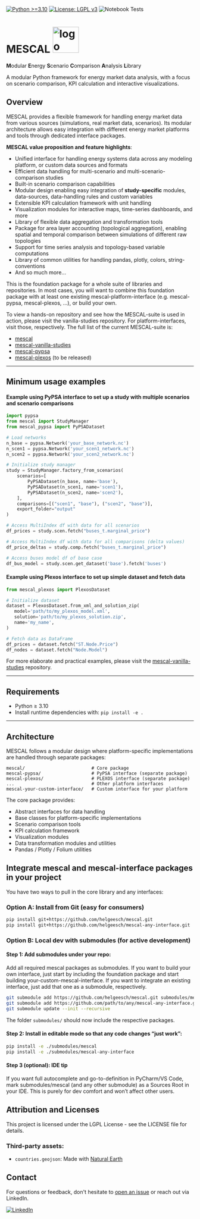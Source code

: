 [![Python >=3.10](https://img.shields.io/badge/python-≥3.10-blue.svg)](https://www.python.org/downloads/release/python-3100/)
[![License: LGPL v3](https://img.shields.io/badge/License-LGPL%20v3-blue.svg)](https://www.gnu.org/licenses/lgpl-3.0)
![Notebook Tests](https://github.com/helgeesch/mescal/actions/workflows/test-with-vanilla-studies.yml/badge.svg)

# MESCAL <img src="assets/logo_no_text_no_bg.svg" width="70" height="70" alt="logo">
**M**odular **E**nergy **S**cenario **C**omparison **A**nalysis **L**ibrary

A modular Python framework for energy market data analysis, with a focus on scenario comparison, KPI calculation and interactive visualizations.

## Overview

MESCAL provides a flexible framework for handling energy market data from various sources (simulations, real market data, scenarios). Its modular architecture allows easy integration with different energy market platforms and tools through dedicated interface packages.

**MESCAL value proposition and feature highlights**:
- Unified interface for handling energy systems data across any modeling platform, or custom data sources and formats
- Efficient data handling for multi-scenario and multi-scenario-comparison studies
- Built-in scenario comparison capabilities
- Modular design enabling easy integration of **study-specific** modules, data-sources, data-handling rules and custom variables 
- Extensible KPI calculation framework with unit handling
- Visualization modules for interactive maps, time-series dashboards, and more
- Library of flexible data aggregation and transformation tools
- Package for area layer accounting (topological aggregation), enabling spatial and temporal comparison between simulations of different raw topologies
- Support for time series analysis and topology-based variable computations
- Library of common utilities for handling pandas, plotly, colors, string-conventions
- And so much more...

This is the foundation package for a whole suite of libraries and repositories. 
In most cases, you will want to combine this foundation package with at least one existing mescal-platform-interface (e.g. mescal-pypsa, mescal-plexos, ...), or build your own.

To view a hands-on repository and see how the MESCAL-suite is used in action, please visit the vanilla-studies repository. For platform-interfaces, visit those, respectively. The full list of the current MESCAL-suite is:
- [mescal](https://github.com/helgeesch/mescal)
- [mescal-vanilla-studies](https://github.com/helgeesch/mescal-vanilla-studies)
- [mescal-pypsa](https://github.com/helgeesch/mescal-pypsa)
- [mescal-plexos](https://github.com/helgeesch/mescal-plexos) (to be released)

[//]: # (- [mescal-etp]&#40;https://github.com/helgeesch/mescal-etp&#41; &#40;to be released&#41;)
[//]: # (- [mescal-gui]&#40;https://github.com/helgeesch/mescal-gui&#41; &#40;to be released&#41;)
[//]: # (- [mescal-antares]&#40;https://github.com/helgeesch/mescal-antares&#41; &#40;to be released&#41;)
[//]: # (- [mescal-bid3]&#40;https://github.com/helgeesch/mescal-bid3&#41; &#40;to be released&#41;)

---

## Minimum usage examples

#### Example using PyPSA interface to set up a study with multiple scenarios and scenario comparisons

```python
import pypsa
from mescal import StudyManager
from mescal_pypsa import PyPSADataset

# Load networks
n_base = pypsa.Network('your_base_network.nc')
n_scen1 = pypsa.Network('your_scen1_network.nc')
n_scen2 = pypsa.Network('your_scen2_network.nc')

# Initialize study manager
study = StudyManager.factory_from_scenarios(
    scenarios=[
        PyPSADataset(n_base, name='base'),
        PyPSADataset(n_scen1, name='scen1'),
        PyPSADataset(n_scen2, name='scen2'),
    ],
    comparisons=[("scen1", "base"), ("scen2", "base")],
    export_folder="output"
)

# Access MultiIndex df with data for all scenarios
df_prices = study.scen.fetch("buses_t.marginal_price")

# Access MultiIndex df with data for all comparisons (delta values)
df_price_deltas = study.comp.fetch("buses_t.marginal_price")

# Access buses model df of base case
df_bus_model = study.scen.get_dataset('base').fetch('buses')
```

#### Example using Plexos interface to set up simple dataset and fetch data
```python
from mescal_plexos import PlexosDataset

# Initialize dataset
dataset = PlexosDataset.from_xml_and_solution_zip(
   model='path/to/my_plexos_model.xml', 
   solution='path/to/my_plexos_solution.zip',
   name='my_name',
)

# Fetch data as DataFrame
df_prices = dataset.fetch("ST.Node.Price")
df_nodes = dataset.fetch("Node.Model")
```

For more elaborate and practical examples, please visit the [mescal-vanilla-studies](https://github.com/helgeesch/mescal-vanilla-studies.git) repository.

---

## Requirements
- Python ≥ 3.10
- Install runtime dependencies with: `pip install -e .`

---

## Architecture
MESCAL follows a modular design where platform-specific implementations are handled through separate packages:

```
mescal/                         # Core package
mescal-pypsa/                   # PyPSA interface (separate package)
mescal-plexos/                  # PLEXOS interface (separate package)
...                             # Other platform interfaces
mescal-your-custom-interface/   # Custom interface for your platform
```

The core package provides:
- Abstract interfaces for data handling
- Base classes for platform-specific implementations
- Scenario comparison tools
- KPI calculation framework
- Visualization modules
- Data transformation modules and utilities
- Pandas / Plotly / Folium utilities

## Integrate mescal and mescal-interface packages in your project

You have two ways to pull in the core library and any interfaces:

### Option A: Install from Git (easy for consumers)
```bash
pip install git+https://github.com/helgeesch/mescal.git
pip install git+https://github.com/helgeesch/mescal-any-interface.git
```

### Option B: Local dev with submodules (for active development)
#### Step 1: Add submodules under your repo:
Add all required mescal packages as submodules. If you want to build your own interface, just start by including the foundation package and start building your-custom-mescal-interface. If you want to integrate an existing interface, just add that one as a submodule, respectively.
```bash
git submodule add https://github.com/helgeesch/mescal.git submodules/mescal
git submodule add https://github.com/path/to/any/mescal-any-interface.git submodules/mescal-any-interface
git submodule update --init --recursive
```
The folder `submodules/` should now include the respective packages.

#### Step 2: Install in editable mode so that any code changes “just work”:
```bash
pip install -e ./submodules/mescal
pip install -e ./submodules/mescal-any-interface
```

#### Step 3 (optional): IDE tip
If you want full autocomplete and go-to-definition in PyCharm/VS Code, mark submodules/mescal (and any other submodule) as a Sources Root in your IDE. This is purely for dev comfort and won’t affect other users.

## Attribution and Licenses
This project is licensed under the LGPL License - see the LICENSE file for details.

### Third-party assets:
- `countries.geojson`: Made with [Natural Earth](https://github.com/nvkelso/natural-earth-vector.git)

## Contact
For questions or feedback, don't hesitate to [open an issue](https://github.com/helgeesch/mescal/issues) or reach out via LinkedIn.

[![LinkedIn](https://img.shields.io/badge/LinkedIn-0077B5?style=flat&logo=linkedin&logoColor=white)](https://www.linkedin.com/in/helge-e-8201041a7/)